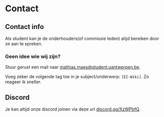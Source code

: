 # Contact
## Contact info
Als student kan je de onderhouders(of commissie leden) atijd bereiken door ze aan te spreken.

### Geen idee wie wij zijn?
Stuur gerust een mail naar [mathias.maes@student.uantwerpen.be](mailto:mathias.maes@student.uantwerpen.be).

Voeg zeker de volgende tag toe in je subject/onderwerp: `[EI-Wiki]`. Zo reageer ik sneller.

## Discord
Je kan altijd onze discord joinen via deze url [discord.gg/XzWPbfQ](https://discord.gg/XzWPbfQ).